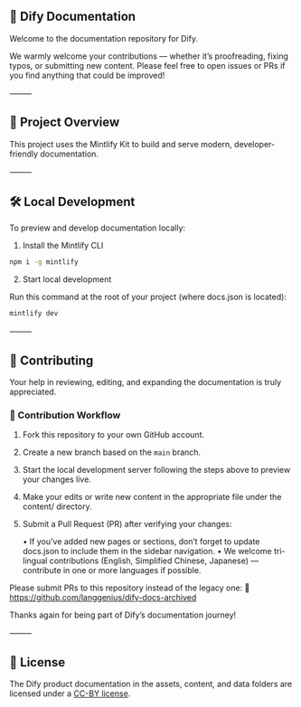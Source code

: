 ## 📘 Dify Documentation

Welcome to the documentation repository for Dify.

We warmly welcome your contributions — whether it’s proofreading, fixing typos, or submitting new content. Please feel free to open issues or PRs if you find anything that could be improved!

⸻

## 🚀 Project Overview

This project uses the Mintlify Kit to build and serve modern, developer-friendly documentation.

⸻

## 🛠️ Local Development

To preview and develop documentation locally:

1. Install the Mintlify CLI

```bash
npm i -g mintlify
```

2. Start local development

Run this command at the root of your project (where docs.json is located):

```bash
mintlify dev
```

⸻

## 🙌 Contributing

Your help in reviewing, editing, and expanding the documentation is truly appreciated.

### 📝 Contribution Workflow

1. Fork this repository to your own GitHub account.
2. Create a new branch based on the `main` branch.
3. Start the local development server following the steps above to preview your changes live.
4. Make your edits or write new content in the appropriate file under the content/ directory.
5. Submit a Pull Request (PR) after verifying your changes:

	• If you’ve added new pages or sections, don’t forget to update docs.json to include them in the sidebar navigation.
	• We welcome tri-lingual contributions (English, Simplified Chinese, Japanese) — contribute in one or more languages if possible.

Please submit PRs to this repository instead of the legacy one: 📘 https://github.com/langgenius/dify-docs-archived

Thanks again for being part of Dify’s documentation journey!

⸻

## 📄 License

The Dify product documentation in the assets, content, and data folders are licensed under a [CC-BY license](LICENSE).
